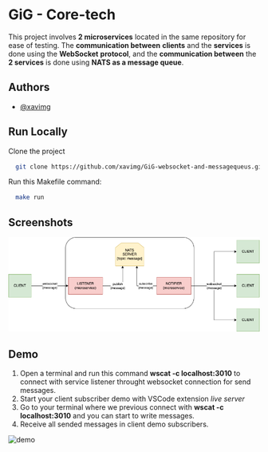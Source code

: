 
# GiG - Core-tech 

This project involves **2 microservices** located in the same repository for ease of testing. The **communication between** **clients** and the **services** is done using the **WebSocket** **protocol**, and the **communication between** the **2 services** is done using **NATS as a message queue**. 

## Authors

- [@xavimg](https://github.com/xavimg)


## Run Locally

Clone the project

```bash
  git clone https://github.com/xavimg/GiG-websocket-and-messagequeus.git
```
Run this Makefile command:

```bash
  make run
```

## Screenshots

![diagram](diagram.png)

## Demo

1. Open a terminal and run this command **wscat -c localhost:3010** to connect with service listener throught websocket connection for send messages.
2. Start your client subscriber demo with VSCode extension *live server*
3. Go to your terminal where we previous connect with **wscat -c localhost:3010** and you can start to write messages.
4. Receive all sended messages in client demo subscribers.

![demo](demo.png)

